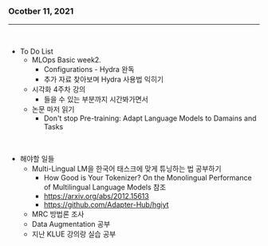 ### Ocotber 11, 2021
---

</br>

- To Do List 
  - MLOps Basic week2. 
    - Configurations - Hydra 완독
    - 추가 자료 찾아보며 Hydra 사용법 익히기
  - 시각화 4주차 강의
    - 들을 수 있는 부분까지 시간봐가면서
  - 논문 마저 읽기
    - Don't stop  Pre-training: Adapt Language Models to Damains and Tasks

</br>

- 해야할 일들
  - Multi-Lingual LM을 한국어 태스크에 맞게 튜닝하는 법 공부하기
    - How Good is Your Tokenizer? On the Monolingual Performance of Multilingual Language Models 참조
    - https://arxiv.org/abs/2012.15613
    - https://github.com/Adapter-Hub/hgiyt
  - MRC 방법론 조사
  - Data Augmentation 공부
  - 지난 KLUE 강의랑 실습 공부